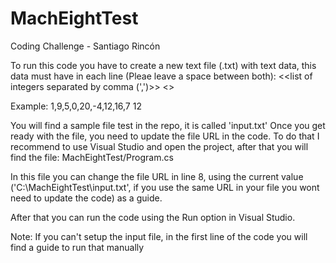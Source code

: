 # MachEightTest
Coding Challenge - Santiago Rincón

To run this code you have to create a new text file (.txt) with text data, this data must have in each line (Pleae leave a space between both):
<<list of integers separated by comma (',')>> <<desired result>>
  
Example:
1,9,5,0,20,-4,12,16,7 12

You will find a sample file test in the repo, it is called 'input.txt'
Once you get ready with the file, you need to update the file URL in the code. To do that I recommend to use Visual Studio and open the project, after that you will find the file:
MachEightTest/Program.cs

In this file you can change the file URL in line 8, using the current value ('C:\MachEightTest\input.txt', if you use the same URL in your file you wont need to update the code) as a guide.
  
After that you can run the code using the Run option in Visual Studio.
  
  
Note: If you can't setup the input file, in the first line of the code you will find a guide to run that manually 
